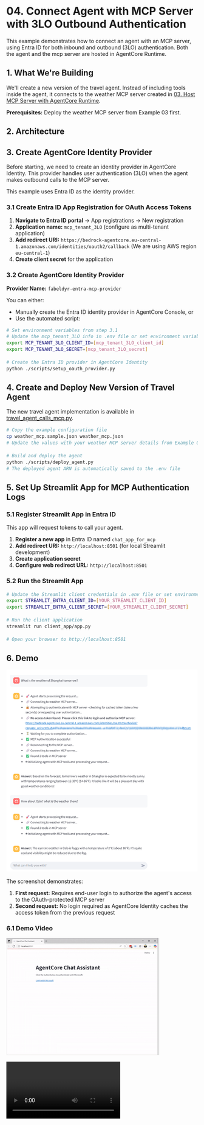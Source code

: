 # 04. Connect Agent with MCP Server with 3LO Outbound Authentication

This example demonstrates how to connect an agent with an MCP server, using Entra ID for both inbound and outbound (3LO) authentication. Both the agent and the mcp server are hosted in AgentCore Runtime.

## 1. What We're Building

We'll create a new version of the travel agent. Instead of including tools inside the agent, it connects to the weather MCP server created in [03. Host MCP Server with AgentCore Runtime](../03_host_mcp_server/). 

**Prerequisites:** Deploy the weather MCP server from Example 03 first. 

## 2. Architecture

## 3. Create AgentCore Identity Provider

Before starting, we need to create an identity provider in AgentCore Identity. This provider handles user authentication (3LO) when the agent makes outbound calls to the MCP server.

This example uses Entra ID as the identity provider.  

### 3.1 Create Entra ID App Registration for OAuth Access Tokens

1. **Navigate to Entra ID portal** → App registrations → New registration
2. **Application name:** `mcp_tenant_3LO` (configure as multi-tenant application)
3. **Add redirect URI:** `https://bedrock-agentcore.eu-central-1.amazonaws.com/identities/oauth2/callback` (We are using AWS region `eu-central-1`)
4. **Create client secret** for the application

### 3.2 Create AgentCore Identity Provider

**Provider Name:** `fabeldyr-entra-mcp-provider`

You can either:
- Manually create the Entra ID identity provider in AgentCore Console, or
- Use the automated script:

```bash
# Set environment variables from step 3.1
# Update the mcp_tenant_3LO info in .env file or set environment variables manually as following
export MCP_TENANT_3LO_CLIENT_ID=[mcp_tenant_3LO_client_id]
export MCP_TENANT_3LO_SECRET=[mcp_tenant_3LO_secret]

# Create the Entra ID provider in AgentCore Identity
python ./scripts/setup_oauth_provider.py
```

## 4. Create and Deploy New Version of Travel Agent

The new travel agent implementation is available in [travel_agent_calls_mcp.py](./travel_agent_calls_mcp.py).

```bash
# Copy the example configuration file
cp weather_mcp.sample.json weather_mcp.json
# Update the values with your weather MCP server details from Example 03

# Build and deploy the agent
python ./scripts/deploy_agent.py
# The deployed agent ARN is automatically saved to the .env file
```

## 5. Set Up Streamlit App for MCP Authentication Logs

### 5.1 Register Streamlit App in Entra ID

This app will request tokens to call your agent.

1. **Register a new app** in Entra ID named `chat_app_for_mcp`
2. **Add redirect URI:** `http://localhost:8501` (for local Streamlit development)
3. **Create application secret**
4. **Configure web redirect URL:** `http://localhost:8501`

### 5.2 Run the Streamlit App

```bash
# Update the Streamlit client credentials in .env file or set environment variables manually as following
export STREAMLIT_ENTRA_CLIENT_ID=[YOUR_STREAMLIT_CLIENT_ID]
export STREAMLIT_ENTRA_CLIENT_SECRET=[YOUR_STREAMLIT_CLIENT_SECRET]

# Run the client application
streamlit run client_app/app.py

# Open your browser to http://localhost:8501
```

## 6. Demo

![Screenshot](./doc/chat_screenshot.png)

The screenshot demonstrates:
1. **First request:** Requires end-user login to authorize the agent's access to the OAuth-protected MCP server
2. **Second request:** No login required as AgentCore Identity caches the access token from the previous request

### 6.1 Demo Video

![Demo Video](./doc/demo.gif)

<video src="./doc/demo.webm" controls>Download Demo Video</video>